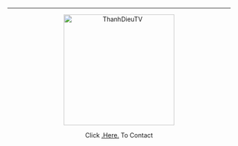 -----

<p align="center">
<img class="Blob" src="https://i.imgur.com/lSSa9YM.jpg" width="250" height="250" alt="ThanhDieuTV">
</p>


<p align="center">
Click <a href="https://www.facebook.com/valerie.alvares">.<u>Here</u>.</a> To Contact
</p>
